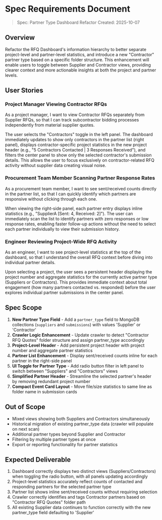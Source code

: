 # Spec Requirements Document

> Spec: Partner Type Dashboard Refactor
> Created: 2025-10-07

## Overview

Refactor the RFQ Dashboard's information hierarchy to better separate project-level and partner-level statistics, and introduce a new "Contractor" partner type based on a specific folder structure. This enhancement will enable users to toggle between Supplier and Contractor views, providing clearer context and more actionable insights at both the project and partner levels.

## User Stories

### Project Manager Viewing Contractor RFQs

As a project manager, I want to view Contractor RFQs separately from Supplier RFQs, so that I can track subcontractor bidding processes independently from material supplier quotes.

The user selects the "Contractors" toggle in the left panel. The dashboard immediately updates to show only contractors in the partner list (right panel), displays contractor-specific project statistics in the new project header (e.g., "5 Contractors Contacted | 3 Responses Received"), and filters the center panel to show only the selected contractor's submission details. This allows the user to focus exclusively on contractor-related RFQ activity without supplier data creating visual noise.

### Procurement Team Member Scanning Partner Response Rates

As a procurement team member, I want to see sent/received counts directly in the partner list, so that I can quickly identify which partners are responsive without clicking through each one.

When viewing the right-side panel, each partner entry displays inline statistics (e.g., "SupplierA [Sent: 4, Received: 2]"). The user can immediately scan the list to identify partners with zero responses or low response rates, enabling faster follow-up actions without the need to select each partner individually to view their submission history.

### Engineer Reviewing Project-Wide RFQ Activity

As an engineer, I want to see project-level statistics at the top of the dashboard, so that I understand the overall RFQ context before diving into individual partner details.

Upon selecting a project, the user sees a persistent header displaying the project number and aggregate statistics for the currently active partner type (Suppliers or Contractors). This provides immediate context about total engagement (how many partners contacted vs. responded) before the user explores individual partner submissions in the center panel.

## Spec Scope

1. **New Partner Type Field** - Add a `partner_type` field to MongoDB collections (`suppliers` and `submissions`) with values 'Supplier' or 'Contractor'
2. **Crawler Logic Enhancement** - Update crawler to detect "Contractor RFQ Quotes" folder structure and assign partner_type accordingly
3. **Project-Level Header** - Add persistent project header with project number and aggregate partner statistics
4. **Partner List Enhancement** - Display sent/received counts inline for each partner in the right-side panel
5. **UI Toggle for Partner Type** - Add radio button filter in left panel to switch between "Suppliers" and "Contractors" views
6. **Simplified Partner Header** - Streamline the selected partner's header by removing redundant project number
7. **Compact Event Card Layout** - Move file/size statistics to same line as folder name in submission cards

## Out of Scope

- Mixed views showing both Suppliers and Contractors simultaneously
- Historical migration of existing partner_type data (crawler will populate on next scan)
- Additional partner types beyond Supplier and Contractor
- Filtering by multiple partner types at once
- Export or reporting functionality for partner statistics

## Expected Deliverable

1. Dashboard correctly displays two distinct views (Suppliers/Contractors) when toggling the radio button, with all panels updating accordingly
2. Project-level statistics accurately reflect counts of contacted and responding partners for the selected partner type
3. Partner list shows inline sent/received counts without requiring selection
4. Crawler correctly identifies and tags Contractor partners based on "Contractor RFQ Quotes" folder path
5. All existing Supplier data continues to function correctly with the new partner_type field defaulting to 'Supplier'
